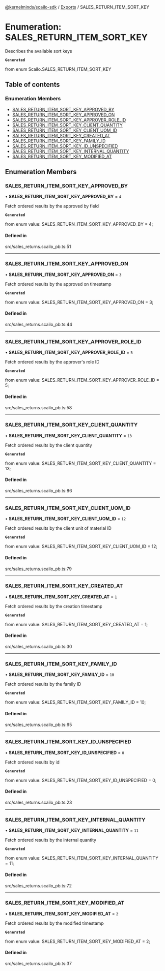 [@kernelminds/scailo-sdk](../README.md) / [Exports](../modules.md) / SALES\_RETURN\_ITEM\_SORT\_KEY

# Enumeration: SALES\_RETURN\_ITEM\_SORT\_KEY

Describes the available sort keys

**`Generated`**

from enum Scailo.SALES_RETURN_ITEM_SORT_KEY

## Table of contents

### Enumeration Members

- [SALES\_RETURN\_ITEM\_SORT\_KEY\_APPROVED\_BY](SALES_RETURN_ITEM_SORT_KEY.md#sales_return_item_sort_key_approved_by)
- [SALES\_RETURN\_ITEM\_SORT\_KEY\_APPROVED\_ON](SALES_RETURN_ITEM_SORT_KEY.md#sales_return_item_sort_key_approved_on)
- [SALES\_RETURN\_ITEM\_SORT\_KEY\_APPROVER\_ROLE\_ID](SALES_RETURN_ITEM_SORT_KEY.md#sales_return_item_sort_key_approver_role_id)
- [SALES\_RETURN\_ITEM\_SORT\_KEY\_CLIENT\_QUANTITY](SALES_RETURN_ITEM_SORT_KEY.md#sales_return_item_sort_key_client_quantity)
- [SALES\_RETURN\_ITEM\_SORT\_KEY\_CLIENT\_UOM\_ID](SALES_RETURN_ITEM_SORT_KEY.md#sales_return_item_sort_key_client_uom_id)
- [SALES\_RETURN\_ITEM\_SORT\_KEY\_CREATED\_AT](SALES_RETURN_ITEM_SORT_KEY.md#sales_return_item_sort_key_created_at)
- [SALES\_RETURN\_ITEM\_SORT\_KEY\_FAMILY\_ID](SALES_RETURN_ITEM_SORT_KEY.md#sales_return_item_sort_key_family_id)
- [SALES\_RETURN\_ITEM\_SORT\_KEY\_ID\_UNSPECIFIED](SALES_RETURN_ITEM_SORT_KEY.md#sales_return_item_sort_key_id_unspecified)
- [SALES\_RETURN\_ITEM\_SORT\_KEY\_INTERNAL\_QUANTITY](SALES_RETURN_ITEM_SORT_KEY.md#sales_return_item_sort_key_internal_quantity)
- [SALES\_RETURN\_ITEM\_SORT\_KEY\_MODIFIED\_AT](SALES_RETURN_ITEM_SORT_KEY.md#sales_return_item_sort_key_modified_at)

## Enumeration Members

### SALES\_RETURN\_ITEM\_SORT\_KEY\_APPROVED\_BY

• **SALES\_RETURN\_ITEM\_SORT\_KEY\_APPROVED\_BY** = ``4``

Fetch ordered results by the approved by field

**`Generated`**

from enum value: SALES_RETURN_ITEM_SORT_KEY_APPROVED_BY = 4;

#### Defined in

src/sales_returns.scailo_pb.ts:51

___

### SALES\_RETURN\_ITEM\_SORT\_KEY\_APPROVED\_ON

• **SALES\_RETURN\_ITEM\_SORT\_KEY\_APPROVED\_ON** = ``3``

Fetch ordered results by the approved on timestamp

**`Generated`**

from enum value: SALES_RETURN_ITEM_SORT_KEY_APPROVED_ON = 3;

#### Defined in

src/sales_returns.scailo_pb.ts:44

___

### SALES\_RETURN\_ITEM\_SORT\_KEY\_APPROVER\_ROLE\_ID

• **SALES\_RETURN\_ITEM\_SORT\_KEY\_APPROVER\_ROLE\_ID** = ``5``

Fetch ordered results by the approver's role ID

**`Generated`**

from enum value: SALES_RETURN_ITEM_SORT_KEY_APPROVER_ROLE_ID = 5;

#### Defined in

src/sales_returns.scailo_pb.ts:58

___

### SALES\_RETURN\_ITEM\_SORT\_KEY\_CLIENT\_QUANTITY

• **SALES\_RETURN\_ITEM\_SORT\_KEY\_CLIENT\_QUANTITY** = ``13``

Fetch ordered results by the client quantity

**`Generated`**

from enum value: SALES_RETURN_ITEM_SORT_KEY_CLIENT_QUANTITY = 13;

#### Defined in

src/sales_returns.scailo_pb.ts:86

___

### SALES\_RETURN\_ITEM\_SORT\_KEY\_CLIENT\_UOM\_ID

• **SALES\_RETURN\_ITEM\_SORT\_KEY\_CLIENT\_UOM\_ID** = ``12``

Fetch ordered results by the client unit of material ID

**`Generated`**

from enum value: SALES_RETURN_ITEM_SORT_KEY_CLIENT_UOM_ID = 12;

#### Defined in

src/sales_returns.scailo_pb.ts:79

___

### SALES\_RETURN\_ITEM\_SORT\_KEY\_CREATED\_AT

• **SALES\_RETURN\_ITEM\_SORT\_KEY\_CREATED\_AT** = ``1``

Fetch ordered results by the creation timestamp

**`Generated`**

from enum value: SALES_RETURN_ITEM_SORT_KEY_CREATED_AT = 1;

#### Defined in

src/sales_returns.scailo_pb.ts:30

___

### SALES\_RETURN\_ITEM\_SORT\_KEY\_FAMILY\_ID

• **SALES\_RETURN\_ITEM\_SORT\_KEY\_FAMILY\_ID** = ``10``

Fetch ordered results by the family ID

**`Generated`**

from enum value: SALES_RETURN_ITEM_SORT_KEY_FAMILY_ID = 10;

#### Defined in

src/sales_returns.scailo_pb.ts:65

___

### SALES\_RETURN\_ITEM\_SORT\_KEY\_ID\_UNSPECIFIED

• **SALES\_RETURN\_ITEM\_SORT\_KEY\_ID\_UNSPECIFIED** = ``0``

Fetch ordered results by id

**`Generated`**

from enum value: SALES_RETURN_ITEM_SORT_KEY_ID_UNSPECIFIED = 0;

#### Defined in

src/sales_returns.scailo_pb.ts:23

___

### SALES\_RETURN\_ITEM\_SORT\_KEY\_INTERNAL\_QUANTITY

• **SALES\_RETURN\_ITEM\_SORT\_KEY\_INTERNAL\_QUANTITY** = ``11``

Fetch ordered results by the internal quantity

**`Generated`**

from enum value: SALES_RETURN_ITEM_SORT_KEY_INTERNAL_QUANTITY = 11;

#### Defined in

src/sales_returns.scailo_pb.ts:72

___

### SALES\_RETURN\_ITEM\_SORT\_KEY\_MODIFIED\_AT

• **SALES\_RETURN\_ITEM\_SORT\_KEY\_MODIFIED\_AT** = ``2``

Fetch ordered results by the modified timestamp

**`Generated`**

from enum value: SALES_RETURN_ITEM_SORT_KEY_MODIFIED_AT = 2;

#### Defined in

src/sales_returns.scailo_pb.ts:37

